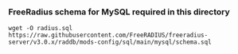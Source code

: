 ### FreeRadius schema for MySQL required in this directory

```
wget -O radius.sql https://raw.githubusercontent.com/FreeRADIUS/freeradius-server/v3.0.x/raddb/mods-config/sql/main/mysql/schema.sql
```
